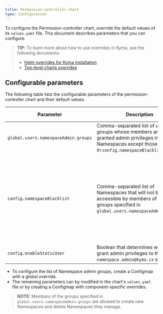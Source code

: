 ```yaml
---
title: Permission-controller chart
type: Configuration
---
```


To configure the Permission-controller chart, override the default values of its `values.yaml` file. This document describes parameters that you can configure.

>**TIP:** To learn more about how to use overrides in Kyma, see the following documents:
>* [Helm overrides for Kyma installation](/root/kyma/#configuration-helm-overrides-for-kyma-installation)
>* [Top-level charts overrides](/root/kyma/#configuration-helm-overrides-for-kyma-installation-top-level-charts-overrides)

## Configurable parameters

The following table lists the configurable parameters of the permission-controller chart and their default values.

| Parameter | Description | Default value |
| --------- | ----------- | ------------- |
| `global.users.namespaceAdmin.groups` | Comma-separated list of user groups whose members are to be granted admin privileges in all Namespaces except those specified in `config.namespaceBlacklist`. | `"namespace-admins"` |
| `config.namespaceBlacklist` | Comma-separated list of Namespaces that will not be accessible by members of the user groups specified in `global.users.namespaceAdmin.groups`. | `"kyma-system, istio-system, default, knative-eventing, knative-serving, kube-node-lease, kube-public, kube-system, kyma-installer, kyma-integration, natss"` |
| `config.enableStaticUser`| Boolean that determines whether to grant admin privileges to the `namespace.admin@kyma.cx` static user. | `true` |

- To configure the list of Namespace admin groups, create a Configmap with a global override.
- The remaining parameters can by modified in the chart's `values.yaml` file or by creating a Configmap with component-specific overrides.

>**NOTE:** Members of the groups specified in `global.users.namespaceAdmin.groups` are allowed to create new Namespaces and delete Namespaces they manage.   